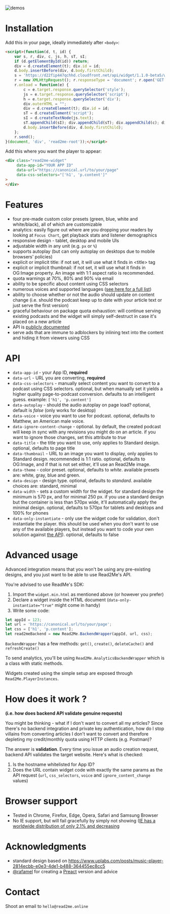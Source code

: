 ![demos](https://raw.githubusercontent.com/read2me-online/read2me-widget/master/demos/screenshots/standard%20custom%20colors%20red%20stacked.png)

# Installation
Add this in your page, ideally immediately after `<body>`:

```html
<script>(function(d, t, id) {
    var s, r, div, c, js, h, sT, sI;
    if (d.getElementById(id)) return;
    div = d.createElement(t); div.id = id;
    d.body.insertBefore(div, d.body.firstChild);
    s = 'https://d22fip447qchhd.cloudfront.net/api/widget/1.1.0-beta5/widget.min.html';
    r = new XMLHttpRequest(); r.responseType = 'document'; r.open('GET', s, true);
    r.onload = function(e) {
        c = e.target.response.querySelector('style');
        js = e.target.response.querySelector('script');
        h = e.target.response.querySelector('div');
        div.outerHTML = "";
        div = d.createElement(t); div.id = id;
        sT = d.createElement('script');
        sI = d.createTextNode(js.text);
        sT.appendChild(sI); div.appendChild(sT); div.appendChild(c); div.appendChild(h);
        d.body.insertBefore(div, d.body.firstChild);
    };
    r.send();
}(document, 'div', 'read2me-root'));</script>
```

Add this where you want the player to appear:
```html
<div class="read2me-widget"
     data-app-id="YOUR APP ID"
     data-url="https://canonical.url/to/your/page"
     data-css-selectors="['h1', 'p.content']"
>
</div>
```

# Features
- four pre-made custom color presets (green, blue, white and white/black), all of which are customizable
- analytics: easily figure out where are you dropping your readers by looking at `Focus Chart`, get playback stats and listener demographics
- responsive design - tablet, desktop and mobile UIs
- adjustable width in any unit (e.g. `px` or `%`)
- supports autoplay (but can only autoplay on desktops due to mobile browsers' policies)
- explicit or implicit title: if not set, it will use what it finds in \<title\> tag
- explicit or implicit thumbnail: if not set, it will use what it finds in OG:Image property. An image with 1:1 aspect ratio is recommended. 
- quota warnings at 70%, 80% and 90% via email
- ability to be specific about content using CSS selectors
- numerous voices and supported languages ([see here for a full list](https://app.swaggerhub.com/apis/Read2Me/convert/1.0.0#/default/get_convert_1_0_0_voices))
- ability to choose whether or not the audio should update on content change (i.e. should the podcast keep up to date with your article text or just serve the first version)
- graceful behaviour on package quota exhaustion: will continue serving existing podcasts and the widget will simply self-destruct in case it's placed on a new article
- API is [publicly documented](https://swaggerhub.com/apis/Read2Me/)
- serve ads that are immune to adblockers by inlining text into the content and hiding it from viewers using CSS

# API
- `data-app-id` - your App ID, **required**
- `data-url` - URL you are converting, **required**
- `data-css-selectors` - manually select content you want to convert to a podcast using CSS selectors. optional, but when manually set it yields a higher quality page-to-podcast conversion. defaults to an intelligent guess. example: `['h1', 'p.content']`
- `data-autoplay` - should the audio autoplay on page load? optional, default is _false_ (only works for desktop)
- `data-voice` - voice you want to use for podcast. optional, defaults to Matthew, an American male voice.
- `data-ignore-content-change` - optional. by default, the created podcast will keep in sync with any revisions you might do on an article. if you want to ignore those changes, set this attribute to _true_
- `data-title` - the title you want to use, only applies to Standard design. optional, defaults to page title
- `data-thumbnail` - URL to an image you want to display, only applies to Standard design. recommended is 1:1 ratio. optional, defaults to OG:Image, and if that is not set either, it'll use an Read2Me image.
- `data-theme` - color preset. optional, defaults to _white_. available presets are: white, gray, blue and green.
- `data-design` - design type. optional, defaults to _standard_. available choices are: standard, minimal
- `data-width` - sets a custom width for the widget. for standard design the minimum is 570 px, and for minimal 250 px. if you use a standard design but the container is less than 570px wide, it'll automatically apply the minimal design. optional, defaults to 570px for tablets and desktops and 100% for phones 
- `data-only-instantiate` - only use the widget code for validation, don't instantiate the player. this should be used when you don't want to use any of the available players, but instead you want to code your own solution against [the API](https://app.swaggerhub.com/apis/Read2Me/convert/1.0.0)). optional, defaults to false

# Advanced usage
Advanced integration means that you won't be using any pre-existing designs, and you just want to be able to use Read2Me's API.

You're advised to use ReadMe's SDK:
1. Import the `widget.min.html` as mentioned above (or however you prefer)
2. Declare a widget inside the HTML document (`data-only-instantiate="true"` might come in handy)
3. Write some code:

```javascript
let appId = 123;
let url = 'https://canonical.url/to/your/page';
let css = ['h1', 'p.content'];
let read2meBackend = new Read2Me.BackendWrapper(appId, url, css);
```

`BackendWrapper` has a few methods: `get()`, `create()`, `deleteCache()` and `refreshCreate()`

To send analytics, you'll be using `Read2Me.AnalyticsBackendWrapper` which is a class with static methods.

Widgets created using the simple setup are exposed through `Read2Me.PlayerInstances`. 

# How does it work ?
**(i.e. how does backend API validate genuine requests)**

You might be thinking - what if I don't want to convert all my articles? 
Since there's no backend integration and private key authentication,
how do I stop villains from converting articles I don't want to convert and therefore depleting
my credit/monthly quota using HTTP clients (e.g. Postman)? 

The answer is **validation**. Every time you issue an audio creation request, backend API validates the target website.
Here's what is checked:

1. Is the hostname whitelisted for App ID?
2. Does the URL contain widget code with exactly the same params as the API request (`url`, `css_selectors`, `voice` and `ignore_content_change` values)


# Browser support
- Tested in Chrome, Firefox, Edge, Opera, Safari and Samsung Browser
- No IE support, but will fail gracefully by simply not showing ([IE has a worldwide distribution of only 2.1% and decreasing](https://www.w3schools.com/browsers/browsers_explorer.asp)

# Acknowledgments
- standard design based on https://www.uplabs.com/posts/music-player-2814ecbb-e0e3-4de1-b488-364455ec8cc5
- [@rafamel](https://github.com/rafamel) for creating a [Preact](https://github.com/read2me-online/read2me-widget/tree/preact) version and advice

# Contact
Shoot an email to `hello@read2me.online`
